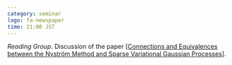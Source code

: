 ```yaml
---
category: seminar
logo: fa-newspaper
time: 21:00 JST
---
```


*Reading Group*.  Discussion of the paper [[Connections and Equivalences between the Nyström Method and Sparse Variational Gaussian Processes](https://arxiv.org/abs/2106.01121)].


